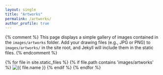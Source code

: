 ```yaml
---
layout: single
title: "Artworks"
permalink: /artworks/
author_profile: true
---
```


{% comment %}
  This page displays a simple gallery of images contained in the `images/artworks` folder.
  Add your drawing files (e.g., JPG or PNG) to `images/artworks/` in the site root, and Jekyll will include them in the static files.
{% endcomment %}

<div class="art-gallery">
  {% for file in site.static_files %}
    {% if file.path contains 'images/artworks' %}
      <img src="{{ file.path | relative_url }}" alt="{{ file.name }}">
    {% endif %}
  {% endfor %}
</div>
